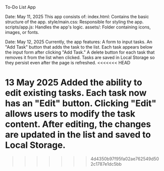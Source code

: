 To-Do List App

Date: May 11, 2025
This app consists of:
index.html: Contains the basic structure of the app.
style/main.css: Responsible for styling the app.
scripts/app.js: Handles the app's logic.
assets/: Folder containing icons, images, or fonts.

Date: May 12, 2025
Currently, the app features:
A form to input tasks.
An "Add Task" button that adds the task to the list.
Each task appears below the input form after clicking "Add Task."
A delete button for each task that removes it from the list when clicked.
Tasks are saved in Local Storage so they persist even after the page is refreshed.
<<<<<<< HEAD

13 May 2025
Added the ability to edit existing tasks.
Each task now has an "Edit" button.
Clicking "Edit" allows users to modify the task content.
After editing, the changes are updated in the list and saved to Local Storage.
=======
>>>>>>> 4d4350b97f95fa02ae762549d502c1787e1dc5bb
